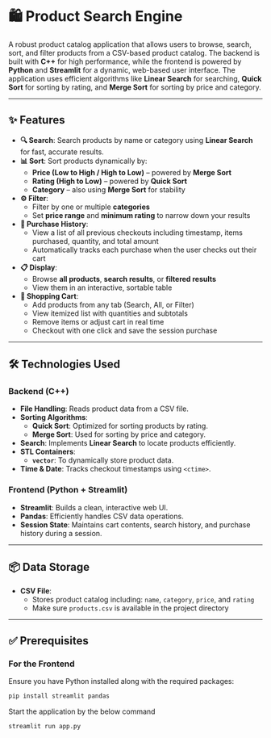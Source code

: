 # 🛍️ Product Search Engine

A robust product catalog application that allows users to browse, search, sort, and filter products from a CSV-based product catalog. The backend is built with **C++** for high performance, while the frontend is powered by **Python** and **Streamlit** for a dynamic, web-based user interface. The application uses efficient algorithms like **Linear Search** for searching, **Quick Sort** for sorting by rating, and **Merge Sort** for sorting by price and category.

---

## ✨ Features

- **🔍 Search**: Search products by name or category using **Linear Search** for fast, accurate results.
- **📊 Sort**: Sort products dynamically by:
  - **Price (Low to High / High to Low)** – powered by **Merge Sort**
  - **Rating (High to Low)** – powered by **Quick Sort**
  - **Category** – also using **Merge Sort** for stability
- **⚙️ Filter**:
  - Filter by one or multiple **categories**
  - Set **price range** and **minimum rating** to narrow down your results
- **🧾 Purchase History**:
  - View a list of all previous checkouts including timestamp, items purchased, quantity, and total amount
  - Automatically tracks each purchase when the user checks out their cart
- **📋 Display**:
  - Browse **all products**, **search results**, or **filtered results**
  - View them in an interactive, sortable table
- **🛒 Shopping Cart**:
  - Add products from any tab (Search, All, or Filter)
  - View itemized list with quantities and subtotals
  - Remove items or adjust cart in real time
  - Checkout with one click and save the session purchase

---

## 🛠️ Technologies Used

### Backend (C++)
- **File Handling**: Reads product data from a CSV file.
- **Sorting Algorithms**:
  - **Quick Sort**: Optimized for sorting products by rating.
  - **Merge Sort**: Used for sorting by price and category.
- **Search**: Implements **Linear Search** to locate products efficiently.
- **STL Containers**:
  - **`vector`**: To dynamically store product data.
- **Time & Date**: Tracks checkout timestamps using `<ctime>`.

### Frontend (Python + Streamlit)
- **Streamlit**: Builds a clean, interactive web UI.
- **Pandas**: Efficiently handles CSV data operations.
- **Session State**: Maintains cart contents, search history, and purchase history during a session.

---

## 📦 Data Storage

- **CSV File**: 
  - Stores product catalog including: `name`, `category`, `price`, and `rating`
  - Make sure `products.csv` is available in the project directory

---

## ✅ Prerequisites

### For the Frontend

Ensure you have Python installed along with the required packages:
```bash
pip install streamlit pandas
```

Start the application by the below command
```bash
streamlit run app.py
```